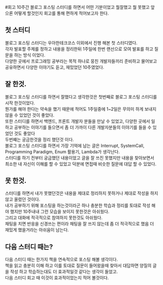#회고
10주간 블로그 포스팅 스터디를 하면서 어떤 기분이었고 뭘잘했고 뭘 못했고 앞으론 어떻게 할것인지 회고를 통해 편하게 적어보고자 한다.  

## 첫 스터디
블로그 포스팅 스터디는 우아한테크코스 이외에서 진행 해본 첫 스터디였다.  
각자 발표할 주제를 정하고 내용을 정리한뒤 1주일에 한번 랜선으로 모여 발표를 하고 질문을 하는 방식 이었다.  
다양한 곳에서 프로그래밍 공부라는 목적 하나로 뭉친 개발자들끼리 준비하고 물어보고 공유하면서 다양한 이야기도 듣고, 재밌었던 10주였었다.  


## 잘 한것.
블로그 포스팅 스터디를 하면서 잘했다고 생각한것은 첫번째로 블로그 포스팅 스터디를 시작 한것이었다.  
뭔가를 해야 한다는 약속을 했기 때문에 적어도 1주일중에 1~2일은 무의미 하게 보내지 않을 수 있었던 것이 좋았다.  
또한 스터디를 하면서 백엔드, 프론트 개발자 분들을 만날 수 있었고, 다양한 곳에서 일하고 공부하는 이야기를 들으면서 좀 더 가까이 다른 개발자분들의 이야기를 들을 수 있었던 것도 좋았다    
  두번쨰는 궁금한것을 정리 했던것 이다.  
블로그 포스팅 스터디를 하면서 가장 기억에 남는 글은 Interrupt, SystemCall, Programming Paradigm, Enum 활용기, Lambda가 생각난다.  
스터디를 하기 전부터 궁금했던 내용이었고 글을 잘 쓰진 못했지만 내용을 찾아보면서 최소한 내 자신이 이해를 할 수 있었고 덕분에 면접때 비슷한 질문에 대답 할 수 있었다.  


## 못 한것.
스터디를 하면서 내가 못했던것은 내용을 제대로 정리하지 못하거나 제대로 작성을 하지 않고 올렸던 것이다.  
내가 공부하기 위해 포스팅을 하는것이라곤 하나 충분한 학습과 정리를 토대로 작성 해야 했지만 10주내내 그런 모습을 보이지 못한것은 아쉬웠다.  
그리고 대화에 적극적으로 참여하지 못한것도 아쉬웠다.  
채팅을 치면 반응을 신경쓰는 편이라 채팅을 잘 쓰지 않는데 좀 더 적극적으로 했음 더 재밌게 했을거라는 아쉬움이 남는다.


## 다음 스터디 때는?
다음 스터디 때는 한가지 책을 연속적으로 포스팅 해볼 생각이다.  
책을 읽고 충분히 이해 하고 이를 토대로 질문이 들어왔을때 찾아서 대답하면 양질의 글을 작성 하고 학습하는대도 더 효과적일것 같다는 생각이 들었고.  
다음 스터디 회고 때 이것이 효과적이었는지 적어 볼것이다.  



